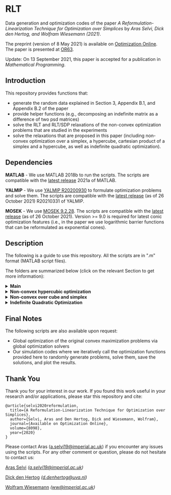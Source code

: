 # RLT
Data generation and optimization codes of the paper _A Reformulation-Linearization Technique for Optimization over Simplices_ by _Aras Selvi, Dick den Hertog, and Wolfram Wiesemann (2021)_.

The preprint (version of 8 May 2021) is available on [Optimization Online](http://www.optimization-online.org/DB_FILE/2020/11/8098.pdf). The paper is presented at [OR63](https://www.theorsociety.com/events/annual-conference/).

Update: On 13 September 2021, this paper is accepted for a publication in _Mathematical Programming_. 

## Introduction
This repository provides functions that:
- generate the random data explained in Section 3, Appendix B.1, and Appendix B.2 of the paper
- provide helper functions (e.g., decomposing an indefinite matrix as a difference of two psd matrices)
- solve the RLT and RLT/SDP relaxations of the non-convex optimization problems that are studied in the experiments
- solve the relaxations that are proposed in this paper (including non-convex optimization over a simplex, a hypercube, cartesian product of a simplex and a hypercube, as well as indefinite quadratic optimization).

## Dependencies
**MATLAB** - We use MATLAB 2018b to run the scripts. The scripts are compatible with the [latest release](https://uk.mathworks.com/downloads/) 2021a of MATLAB.

**YALMIP** - We use [YALMIP R20200930](https://yalmip.github.io/download/) to formulate optimization problems and solve them. The scripts are compatible with the [latest release](https://github.com/yalmip/YALMIP/releases/tag/R20210331) (as of 26 October 2021) R20210331 of YALMIP.

**MOSEK** - We use [MOSEK 9.2.28](https://www.mosek.com/documentation/). The scripts are compatible with the [latest release](https://www.mosek.com/documentation/) (as of 26 October 2021). Version >= 9.0 is required for latest conic optimization features (i.e., in the paper we use logarithmic barrier functions that can be reformulated as exponential cones).

## Description
The following is a guide to use this repository. All the scripts are in ".m" format (MATLAB script files). 

The folders are summarized below (click on the relevant Section to get more information):
<details>
  <summary> <b> Main </b> </summary>
  
  This folder is about the problem of non-convex maximization over a simplex. Here, the objective function can be written as f + g where f is the norm of a linear transformation (that is obtained by random sampling) of the decision vector and g is a concave barrier function. In other words, this folder is dedicated to Section 3 of the paper where the objective function is visualized in Figure 1.
  
  The function ```optim.m``` takes an input ```n``` and generates an example problem randomly by sampling a random diagonal matrix and a random uniform rotation matrix (see reference [18]). The problem data is stored by saving ```D``` and ```Q``` where the notation is analogous to the paper's notation. Then, the function solves the RLT relaxation and saves the results as ```rlt``` where ```rlt[1]``` gives the corresponding upper bound and ```rlt[2]``` gives the time it took for the solver (MOSEK) to solve this relaxation. Afterwards, the function solves the RLT/SDP relaxation simply by adding an LMI constraint, and saves the solution as ```rltsdp``` where similarly ```rltsdp[1]``` gives the corresponding upper bound and ```rltsdp[2]``` gives thte time it took for the solver (MOSEK) to solve this relaxation. Finally, the function solves the proposed relaxation in our paper (simply by substituting the matrix variable with its analytical solution and rewritig expressions), and saves the solution as ```our``` where similarly ```our[1]``` gives the corresponding upper bound and ```our[2]``` gives the time it took for the solver (MOSEK). As we prove in our work, ```rlt[1] = rltsdp[1] = our[1]``` holds for all instances, however we typically have ```our[2] << rlt[2] << rltsdp[2]```.
  
  In Figure 2 of Section 3, we compare the median of ```our[2]```, ```rlt[2]```, and ```rltsdp[2]``` for 25 randomly generated instances, for all `n` varying between 10 and 1000.
</details>

<details>
  <summary> <b> Non-convex hypercubic optimization </b> </summary>
  
  This folder is about the problem of non-convex maximization over a hypercube. Here, the objective function is almost identical with the one in ```Main/optim.m```, with the only difference being we do not subtract a vector of 1/n's from the decision vector (since the feasible region is not a simplex anymore). In other words, this folder is dedicated to the **first** problem in Appendix Section B.1 of the paper.
  
  The function ```optim.m``` takes inputs ```n``` and ```rhs``` where in the paper we always take ```rhs = 1``` (i.e., we have a unit hypercube). The function then generates an example problem randomly similarly as in ```Main/optim.m```. The problem data is stored by saving ```D``` and ```Q``` where the notation is analogous to the paper's notation. Then, by using MOSEK solver, the function obtains the traditional RLT relaxation, the RLT/SDP relaxation, and the relaxation we propose, and saves these as ```rlt```, ```rltsdp```, and ```our```, respectively. As before, `rlt[1]` corresponds to the relaxation of the RLT relaxation, and `rlt[2]` corresponds to the solver time (same as `rltsdp` and `our`). As the original problem is not defined over a simplex, we do not have `rlt[1] = rltsdp[1]` anymore. However, as we proved in Theorem 3, we always have ```our[1] <= rltsdp[1] <= rlt[1]```, and our numerical experiments show that we have ```our[1] < rltsdp[1] < rlt[1]``` in general. Finally, our method uses exponentially many variables to reformulate the problem as a non-convex optimization problem over a simplex, hence the runtime of our method will depend on `n`, while we always have `rlt[2] <= rltsdp[2]` by definition. 
  
  In Figure 3 of Section B.1, we compare the median of solution times ```our[2]```, ```rlt[2]```, and ```rltsdp[2]``` as well as the median deviation of ```rlt[1]``` and ```rltsdp[1]``` from ```our[1]``` for 25 randomly generated instances, for all `n` varying between 2 and 10.
</details>
  
<details>
  <summary> <b> Non-convex over cube and simplex </b> </summary>
  
  This folder is about the problem of non-convex maximization over the cartesian product of a hypercube (of size `k`, this vector is called `y`) and a simplex (of size `n - k`, this vector is called `x`). Here, the objective function is a combination of the ones in ```Main/optim.m``` and ```Non-convex hypercubic optimization/optim.m```, namely the convex function f similarly is the norm of a linear transofmraion of the input, however 1/(n-k) is being subtracted from the components of `x`, as well as, the logarithmic barrier function slightly varies between `x` and `y` as their extreme points are different. This folder is dedicated to the **second** problem in Appendix Section B.1 of the paper.
  
  The function ```optim.m``` takes inputs ```n``` and `k`, where in the paper we always take ```k = 3``` (i.e., the hypercube is three dimensional). The function then generates an example problem randomly similarly as in ```Main/optim.m```. The problem data is stored by saving ```D``` and ```Q``` where the notation is analogous to the paper's notation. Then, by using MOSEK solver, the function obtains the traditional RLT relaxation, the RLT/SDP relaxation, and the relaxation we propose, and saves these as ```rlt```, ```rltsdp```, and ```our```, respectively. Here, our implementation does not define `x` and `y` separately, we rather keep only one vector `x` of size `n`, hence define some additional matrices (`TX`, `TY`, `MX`, `MY`) to be able to compactly define the relaxation problems (e.g., `TX * x` extracts the original `x` and `TY * x` extracts the original `y`). As before, `rlt[1]` corresponds to the relaxation of the RLT relaxation, and `rlt[2]` corresponds to the solver time (same as `rltsdp` and `our`). As the original problem is not defined over a simplex, we do not have `rlt[1] = rltsdp[1]` anymore. However, as we proved in Theorem 3, we always have ```our[1] <= rltsdp[1] <= rlt[1]```, and our numerical experiments show that we have ```our[1] < rltsdp[1] < rlt[1]``` in general. Finally, although our method uses exponentially many variables to reformulate the `y` variable, as `k` is fixed, the proposed relaxation is very fast for larger `n` values and it also outperforms the traditional RLT and RLT/SDP relaxations in terms of the runtimes.
  
  In Figure 4 of Section B.1, we compare the median of solution times ```our[2]```, ```rlt[2]```, and ```rltsdp[2]``` for 25 randomly generated instances, for all `n` varying between 10 and 1000.
</details>

<details>
  <summary> <b> Indefinite Quadratic Optimization </b> </summary>
  
  This folder is about the problem of indefinite quadratic maximization over a simplex. Here, the objective function is obtained via constructing a quadratic coefficient matrix by sampling its eigenvalues in certain ranges ([−7.5, 2.5] (type 1) or [−5, 5] (type 2)) as well as by sampling a uniformly sampled rotation matrix. This folder is dedicated to Appendix Section B.2 of the paper.
  
  The function ```optim.m``` takes inputs ```n``` and `type`, where the latter is either `1` or `2`. The function then generates an example problem randomly (see Section B.2 for the details). The problem data is stored by saving ```Q``` where the notation is analogous to the paper's notation (i.e., the objective function is `x' Q x`). The function then calls `eigen_trick.m` by inputting `Q` to obtain `Qplus` and `Qminus`, two psd matrices such that `Q = Qplus - Qminus`. The function then applies the traditional RLT and RLT/SDP relaxations to the whole non-convex term `x' Q x` (i.e., similar to `Main/optim.m` where g function is omitted), and these solutions are saves as `rlt` and `rltsdp`. Then, the function solves the proposed relaxation by simply decomposing f(x) = `x' Qplus x` and g(x) = `x' Qminus x` and applying the RLT relaxation only to the term f(x). As proven in the paper, applying RLT or RLT/SDP relaxation on f(x) are identical and we can also omit the matrix variable `X` by using `diag(x)` instead. Hence, we compare our method with `rlt` and `rltsdp` relaxations on the whole `x' Q x` function, and these techniques are in general incomparable. As our solution is using less variables and constraints than the RLT and RLT/SDP relaxations, we have `our[2] << rltsdp[2] << rlt[2]`. Moreover, the relaxations satisfy `rltsdp[1] <= rlt[1]` and `rltsdp[1] <= our [1]`, and comparison of `rlt[1]` and `our[1]` depends on the type of the problem.

  In Figure 5 of Section B.2, we compare the median relaxation gaps of `our[2]` and `rlt[2]` with respect to `rltsdp[2]` for 25 randomly generated instances of both problem types, for all `n` varying between 10 and 100. In Figure 6 of Section B.2, the median solution times of `rlt[1]`, `rltsdp[1]`, and `our[1]` are compared for 25 randomly generated instances of problem type 1 (in terms of the runtimes type 1 and type 2 are similar), for all `n` varying between 10 and 1000.
</details>  

## Final Notes
The following scripts are also available upon request:
- Global optimization of the original convex maximization problems via global optimization solvers
- Our simulation codes where we iteratively call the optimization functions provided here to randomly generate problems, solve them, save the solutions, and plot the results. 

## Thank You
Thank you for your interest in our work. If you found this work useful in your research and/or applications, please star this repository and cite:
```
@article{selvi2020reformulation,
  title={A Reformulation-Linearization Technique for Optimization over Simplices},
  author={Selvi, Aras and Den Hertog, Dick and Wiesemann, Wolfram},
  journal={Available on Optimization Online},
  volume={8098},
  year={2020}
}
```
Please contact Aras (a.selvi19@imperial.ac.uk) if you encounter any issues using the scripts. For any other comment or question, please do not hesitate to contact us:

[Aras Selvi](https://www.imperial.ac.uk/people/a.selvi19) _(a.selvi19@imperial.ac.uk)_

[Dick den Hertog](https://www.uva.nl/en/profile/h/e/d.denhertog/d.den-hertog.html) _(d.denhertog@uva.nl)_

[Wolfram Wiesemann](http://wp.doc.ic.ac.uk/wwiesema) _(ww@imperial.ac.uk)_
